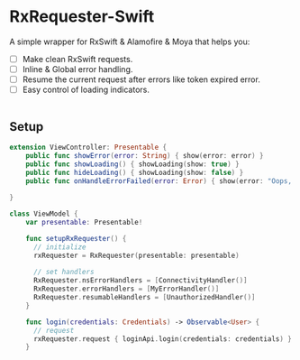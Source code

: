# RxRequester-Swift

A simple wrapper for RxSwift & Alamofire & Moya that helps you:
- [ ] Make clean RxSwift requests.
- [ ] Inline & Global error handling.
- [ ] Resume the current request after errors like token expired error.
- [ ] Easy control of loading indicators.

``` swift

```

## Setup
``` swift
extension ViewController: Presentable {
    public func showError(error: String) { show(error: error) }
    public func showLoading() { showLoading(show: true) }
    public func hideLoading() { showLoading(show: false) }
    public func onHandleErrorFailed(error: Error) { show(error: "Oops, something went wrong!") }
    
}

class ViewModel {
    var presentable: Presentable!

    func setupRxRequester() {
      // initialize
      rxRequester = RxRequester(presentable: presentable)
    
      // set handlers
      RxRequester.nsErrorHandlers = [ConnectivityHandler()]
      RxRequester.errorHandlers = [MyErrorHandler()]
      RxRequester.resumableHandlers = [UnauthorizedHandler()]
    }

    func login(credentials: Credentials) -> Observable<User> {
      // request
      rxRequester.request { loginApi.login(credentials: credentials) }
    }
```
